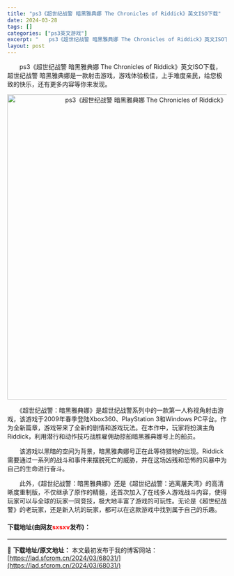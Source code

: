 ```yaml
---
title: "ps3《超世纪战警 暗黑雅典娜 The Chronicles of Riddick》英文ISO下载"
date: 2024-03-28
tags: []
categories: ["ps3英文游戏"]
excerpt: "　　ps3《超世纪战警 暗黑雅典娜 The Chronicles of Riddick》英文ISO下载，超世纪战警 暗黑雅典娜是一款射击游戏，游戏体验极佳，上手难度亲民，给您极致的快乐，还有更多内容等你来发现。 　　《超世纪战警：暗黑雅典娜》是超世纪战警系列中的一款第一人称视角射击游戏，该游戏于20&hellip;"
layout: post
---
```


 <p>　　ps3《超世纪战警 暗黑雅典娜 The Chronicles of Riddick》英文ISO下载，超世纪战警 暗黑雅典娜是一款射击游戏，游戏体验极佳，上手难度亲民，给您极致的快乐，还有更多内容等你来发现。</p> <p align="center"><img align="" border="0" src="https://lad.sfcrom.cn/wp-content/uploads/2024/03/20240328_66051ec0010d9.webp" width="700" alt="ps3《超世纪战警 暗黑雅典娜 The Chronicles of Riddick》英文ISO下载" /></p> <p>　　《超世纪战警：暗黑雅典娜》是超世纪战警系列中的一款第一人称视角射击游戏，该游戏于2009年春季登陆Xbox360、PlayStation 3和Windows PC平台。作为全新篇章，游戏带来了全新的剧情和游戏玩法。在本作中，玩家将扮演主角Riddick，利用潜行和动作技巧战胜雇佣劫掠船暗黑雅典娜号上的船员。</p> <p>　　该游戏以黑暗的空间为背景，暗黑雅典娜号正在此等待猎物的出现。Riddick需要通过一系列的战斗和事件来摆脱死亡的威胁，并在这场凶残和恐怖的风暴中为自己的生命进行奋斗。</p> <p>　　此外，《超世纪战警：暗黑雅典娜》还是《超世纪战警：逃离屠夫湾》的高清晰度重制版，不仅继承了原作的精髓，还首次加入了在线多人游戏战斗内容，使得玩家可以与全球的玩家一同竞技，极大地丰富了游戏的可玩性。无论是《超世纪战警》的老玩家，还是新入坑的玩家，都可以在这款游戏中找到属于自己的乐趣。</p> <p><h4>下载地址(由网友<font color="red">sxsxv</font>发布)：</h4></p> 

---
📖 **下载地址/原文地址：** 本文最初发布于我的博客网站：[https://lad.sfcrom.cn/2024/03/68031/](https://lad.sfcrom.cn/2024/03/68031/)
